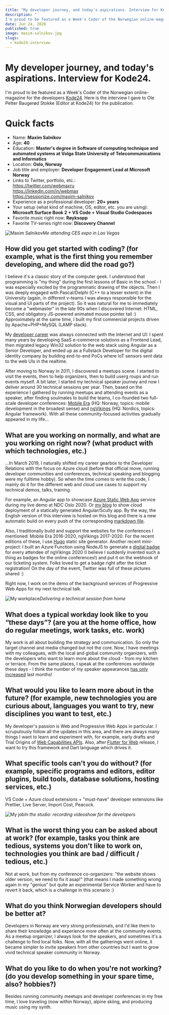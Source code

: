 ```yaml
---
title: "My developer journey, and today's aspirations. Interview for Kode24."
description: "
I'm proud to be featured as a Week's Coder of the Norwegian online-magazine for the developers Kode24. Here is the interview I gave to Ole Petter Baugerød Stokke (Editor at Kode24) for the publication."
date: Jun 24, 2020
published: true
image: maxim-salnikov.jpg
slugs:
  - kode24-interview
---
```


# My developer journey, and today's aspirations. Interview for Kode24.

I'm proud to be featured as a Week's Coder of the Norwegian online-magazine for the developers [Kode24](https://www.kode24.no/ukas-koder/). Here is the interview I gave to Ole Petter Baugerød Stokke (Editor at Kode24) for the publication.

# Quick facts

* Name: **Maxim Salnikov**
* Age: **40**
* Education: **Master's degree in Software of computing technique and automated systems at Volga State University of Telecommunications and Informatics**
* Location: **Oslo, Norway**
* Job title and employer: **Developer Engagement Lead at Microsoft Norway**
* Links to Twitter, portfolio, etc.:  
https://twitter.com/webmaxru  
https://linkedin.com/in/webmax  
https://sessionize.com/maxim-salnikov  
* Experience as a professional developer: **20+ years**
* Your setup (what kind of machine, OS, editor, etc. you are using): **Microsoft Surface Book 2 + VS Code + Visual Studio Codespaces**
* Favorite music right now: **Røyksopp**
* Favorite TV-series right now: **Discovery Channel**

![Maxim Salnikov](https://webmax.ru/assets/blog/maxim-salnikov-me.jpg)_Me attending CES expo in Las Vegas_

## How did you get started with coding? (for example, what is the first thing you remember developing, and where did the road go?)

I believe it's a classic story of the computer geek. I understood that programming is "my thing" during the first lessons of Basic in the school - I was especially excited by the programmatic drawing of the objects. Then I was deeply engaged with Pascal/Delphi (C++ to a lesser extent) in the University (again, in different v-teams I was always responsible for the visual and UI parts of the project). So it was natural for me to immediately become a "webmaster" in the late 90s when I discovered Internet: HTML, CSS, and obligatory JS-powered animated mouse pointer tail :) Approximately at the same time, I built my first commercial projects driven by Apache+PHP+MySQL (LAMP stack).

My [developer career](https://www.linkedin.com/in/webmax/) was always connected with the Internet and UI: I spent many years by developing SaaS e-commerce solutions as a Frontend Lead, then migrated legacy Win32 solution to the web stack using Angular as a Senior Developer, and ended up as a Fullstack Developer for the digital identity company by building end-to-end PoCs where IoT sensors sent data to the web UIs in the realtime.

After moving to Norway in 2011, I discovered a meetups scene. I started to visit the events, then to help organizers, then to build userg roups and run events myself. A bit later, I started my technical speaker journey and now I deliver around 30 technical sessions per year. Then, based on the experience I gathered by running meetups and attending events as a speaker, after finding soulmates to build the teams, I co-founded two full-scale developer conferences: [Mobile Era](https://mobileera.rocks) (HQ: Norway, topics: mobile development in the broadest sense) and [ngVikings](https://ngvikings.org) (HQ: Nordics, topics: Angular framework). With all these community-focused activities gradually appeared in my life...

## What are you working on normally, and what are you working on right now? (what product with which technologies, etc.)

...In March 2019, I naturally shifted my career gearbox to the Developer Relations with the focus on Azure cloud (before that official move, running developer communities and conferences, technical speaking and blogging were my fulltime hobby). So when the time comes to write the code, I mainly do it for the different web and cloud use cases to support my technical demos, talks, training.

For example, an Angular app to showcase [Azure Static Web App](https://docs.microsoft.com/en-us/azure/static-web-apps/getting-started) service during my live demo at NDC Oslo 2020. Or [my blog](https://github.com/webmaxru/webmax.ru) to show cloud deployment of a statically generated Angular/Scully app. By the way, the English version of this interview is hosted on this blog and there is a new automatic build on every push of the corresponding [markdown file](https://github.com/webmaxru/webmax.ru/edit/master/blog/kode24.md).

Also, I traditionally build and support the websites for the conferences I mentioned: Mobile Era 2016-2020, ngVikings 2017-2020. For the recent editions of these, I use [Hugo](https://gohugo.io/) static site generator. Another recent mini-project: I built an Azure Function using NodeJS to generate a [digital badge](https://raw.githubusercontent.com/ngVikings/ngvikings-2020/master/static/images/team/badge-maxim_salnikov.jpg) for every attendee of ngVikings 2020 (I believe I suddenly invented such a thing as badges for the online conferences!) and put it on the webhook of our ticketing system. Folks loved to get a badge right after the ticket registration! On the day of the event, Twitter was full of these pictures shared :)

Right now, I work on the demo of the background services of Progressive Web Apps for my next technical talk.

![My workplace](https://webmax.ru/assets/blog/maxim-salnikov-workplace.jpg)_Delivering a technical session from home_

## What does a typical workday look like to you “these days”? (are you at the home office, how do regular meetings, work tasks, etc. work)

My work is all about building the strategy and communication. So only the target channel and media changed but not the core. Now, I have meetings with my colleagues, with the local and global community organizers, with the developers who want to learn more about the cloud - from my kitchen or terrace. From the same places, I speak at the conferences worldwide these days - I think the number of my speaker appearances [has only increased](https://twitter.com/webmaxru/status/1273566526940033024) last months!

## What would you like to learn more about in the future? (for example, new technologies you are curious about, languages you want to try, new disciplines you want to test, etc.)

My developer's passion is Web and Progressive Web Apps in particular. I scrupulously follow all the updates in this area, and there are always many things I want to learn and experiment with, for example, early drafts and Trial Origins of [Web Capabilities APIs](https://goo.gle/fugu-api-tracker). Also, after [Flutter for Web](https://flutter.dev/web) release, I want to try this framework and Dart language which drives it.

## What specific tools can't you do without? (for example, specific programs and editors, editor plugins, build tools, database solutions, hosting services, etc.)

VS Code + Azure cloud extensions + "must-have" developer extensions like Prettier, Live Server, Import Cost, Peacock.

![My job](https://webmax.ru/assets/blog/maxim-salnikov-recording.jpg)_In the studio: recording videoshow for the developers_

## What is the worst thing you can be asked about at work? (for example, tasks you think are tedious, systems you don't like to work on, technologies you think are bad / difficult / tedious, etc.)

Not at work, but from my conference co-organizers: "the website shows older version, we need to fix it asap!" (that means I made something wrong again in my "genius" but quite an experimental Service Worker and have to revert it back, which is a challenge in this scenario :)

## What do you think Norwegian developers should be better at?

Developers in Norway are very strong professionals, and I'd like them to share their knowledge and experience more often at the community events. As a meetup organizer, I always look for the speakers, and sometimes it's a challenge to find local folks. Now, with all the gatherings went online, it became simpler to invite speakers from other countries but I want to grow vivid technical speaker community in Norway.

## What do you like to do when you're not working? (do you develop something in your spare time, also? hobbies?)

Besides running community meetups and developer conferences in my free time, I love traveling (now within Norway), alpine skiing, and producing music using my synth.

